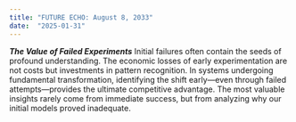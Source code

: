 ```yaml
---
title: "FUTURE ECHO: August 8, 2033"
date:  "2025-01-31"
---
```


***The Value of Failed Experiments***
Initial failures often contain the seeds of profound understanding. The economic losses of early experimentation are not costs but investments in pattern recognition. In systems undergoing fundamental transformation, identifying the shift early—even through failed attempts—provides the ultimate competitive advantage. The most valuable insights rarely come from immediate success, but from analyzing why our initial models proved inadequate.